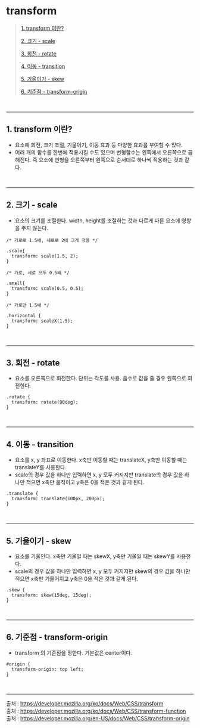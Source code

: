 # transform

> [1. transform 이란?](#1-transform-이란)
>
> [2. 크기 - scale](#2-크기---scale)
>
> [3. 회전 - rotate](#3-회전---rotate)
>
> [4. 이동 - transition](#4-이동---transition)
>
> [5. 기울이기 - skew](#5-기울이기---skew)
>
> [6. 기준점 - transform-origin](#6-기준점---transform-origin)

<br><hr>

## 1. transform 이란?

- 요소에 회전, 크기 조절, 기울이기, 이동 효과 등 다양한 효과를 부여할 수 있다.
- 여러 개의 함수를 한번에 적용시킬 수도 있으며 변형함수는 왼쪽에서 오른쪽으로 곱해진다. 즉 요소에 변형을 오른쪽부터 왼쪽으로 순서대로 하나씩 적용하는 것과 같다.

<br><hr>

## 2. 크기 - scale

- 요소의 크기를 조절한다. width, height를 조절하는 것과 다르게 다른 요소에 영향을 주지 않는다.

```
/* 가로로 1.5배, 세로로 2배 크게 적용 */

.scale{
  transform: scale(1.5, 2);
}

/* 가로, 세로 모두 0.5배 */

.small{
  transform: scale(0.5, 0.5);
}

/* 가로만 1.5배 */

.horizontal {
  transform: scaleX(1.5);
}

```

<br><hr>

## 3. 회전 - rotate

- 요소를 오른쪽으로 회전한다. 단위는 각도를 사용. 음수로 값을 줄 경우 왼쪽으로 회전한다.

```
.rotate {
  transform: rotate(90deg);
}
```

<br><hr>

## 4. 이동 - transition

- 요소를 x, y 좌표로 이동한다. x축만 이동할 때는 translateX, y축만 이동할 때는 translateY를 사용한다.
- scale의 경우 값을 하나만 입력하면 x, y 모두 커지지만 translate의 경우 값을 하나만 적으면 x축만 움직이고 y축은 0을 적은 것과 같게 된다.

```
.translate {
  transform: translate(100px, 200px);
}
```

<br><hr>

## 5. 기울이기 - skew

- 요소를 기울인다. x축만 기울일 때는 skewX, y축만 기울일 때는 skewY를 사용한다.
- scale의 경우 값을 하나만 입력하면 x, y 모두 커지지만 skew의 경우 값을 하나만 적으면 x축만 기울어지고 y축은 0을 적은 것과 같게 된다.

```
.skew {
  transform: skew(15deg, 15deg);
}
```

<br><hr>

## 6. 기준점 - transform-origin

- transform 의 기준점을 정한다. 기본값은 center이다.

```
#origin {
  transform-origin: top left;
}
```

<br><hr>

출처 : https://developer.mozilla.org/ko/docs/Web/CSS/transform  
출처 : https://developer.mozilla.org/ko/docs/Web/CSS/transform-function  
출처 : https://developer.mozilla.org/en-US/docs/Web/CSS/transform-origin
